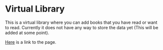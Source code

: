 # Virtual Library

This is a virtual library where you can add books that you have read or want to read. Currently it does not have any way to store the data yet (This will be added at some point). 

[Here](https://mrchub467.github.io/library/) is a link to the page. 